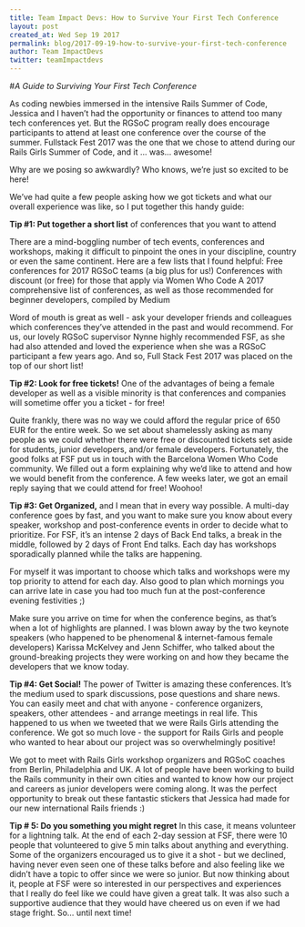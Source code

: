 ```yaml
---
title: Team Impact Devs: How to Survive Your First Tech Conference
layout: post
created_at: Wed Sep 19 2017
permalink: blog/2017-09-19-how-to-survive-your-first-tech-conference
author: Team ImpactDevs
twitter: teamImpactdevs
---
```

#_A Guide to Surviving Your First Tech Conference_

As coding newbies immersed in the intensive Rails Summer of Code, Jessica and I haven’t had the opportunity or finances to attend too many tech conferences yet.  But the RGSoC program really does encourage participants to attend at least one conference over the course of the summer.  Fullstack Fest 2017 was the one that we chose to attend during our Rails Girls Summer of Code, and it … was… awesome!


Why are we posing so awkwardly? Who knows, we’re just so excited to be here!

We’ve had quite a few people asking how we got tickets and what our overall experience was like, so I put together this handy guide:

__Tip #1: Put together a short list__ of conferences that you want to attend

There are a mind-boggling number of tech events, conferences and workshops, making it difficult to pinpoint the ones in your discipline, country or even the same continent.  Here are a few lists that I found helpful:
Free conferences for 2017 RGSoC teams (a big plus for us!)
Conferences with discount (or free) for those that apply via Women Who Code
A 2017 comprehensive list of conferences, as well as those recommended for beginner developers, compiled by Medium

Word of mouth is great as well - ask your developer friends and colleagues which conferences they’ve attended in the past and would recommend.  For us, our lovely RGSoC supervisor Nynne highly recommended FSF, as she had also attended and loved the experience when she was a RGSoC participant a few years ago.  And so, Full Stack Fest 2017 was placed on the top of our short list!

__Tip #2: Look for free tickets!__  One of the advantages of being a female developer as well as a visible minority is that conferences and companies will sometime offer you a ticket - for free!  

Quite frankly, there was no way we could afford the regular price of 650 EUR for the entire week.  So we set about shamelessly asking as many people as we could whether there were free or discounted tickets set aside for students, junior developers, and/or female developers.  Fortunately, the good folks at FSF put us in touch with the Barcelona Women Who Code community.  We filled out a form explaining why we’d like to attend and how we would benefit from the conference.  A few weeks later, we got an email reply saying that we could attend for free! Woohoo!

__Tip #3:  Get Organized,__ and I mean that in every way possible.  A multi-day conference goes by fast, and you want to make sure you know about every speaker, workshop and post-conference events in order to decide what to prioritize.  For FSF, it’s an intense 2 days of Back End talks, a break in the middle, followed by 2 days of Front End talks.  Each day has workshops sporadically planned while the talks are happening.  

For myself it was important to choose which talks and workshops were my top priority to attend for each day.  Also good to plan which mornings you can arrive late in case you had too much fun at the post-conference evening festivities ;)  

Make sure you arrive on time for when the conference begins, as that’s when a lot of highlights are planned.  I was blown away by the two keynote speakers (who happened to be phenomenal & internet-famous female developers) Karissa McKelvey and Jenn Schiffer, who talked about the ground-breaking projects they were working on and how they became the developers that we know today.

__Tip #4: Get Social!__  The power of Twitter is amazing these conferences. It’s the medium used to spark discussions, pose questions and share news.  You can easily meet and chat with anyone - conference organizers, speakers, other attendees - and arrange meetings in real life.  This happened to us when we tweeted that we were Rails Girls attending the conference. We got so much love - the support for Rails Girls and people who wanted to hear about our project was so overwhelmingly positive!


We got to meet with Rails Girls workshop organizers and RGSoC coaches from Berlin, Philadelphia and UK.  A lot of people have been working to build the Rails community in their own cities and wanted to know how our project and careers as junior developers were coming along.  It was the perfect opportunity to break out these fantastic stickers that Jessica had made for our new international Rails friends :)


__Tip # 5: Do you something you might regret__  In this case, it means volunteer for a lightning talk.  At the end of each 2-day session at FSF,  there were 10 people that volunteered to give 5 min talks about anything and everything.  Some of the organizers encouraged us to give it a shot - but we declined, having never even seen one of these talks before and also feeling like we didn’t have a topic to offer since we were so junior.  But now thinking about it, people at FSF were so interested in our perspectives and experiences that I really do feel like we could have given a great talk.  It was also such a supportive audience that they would have cheered us on even if we had stage fright.  So… until next time!
